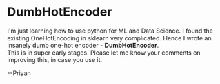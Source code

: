 # DumbHotEncoder
I'm just learning how to use python for ML and Data Science. I found the existing OneHotEncoding in sklearn very complicated. Hence I wrote an insanely dumb one-hot encoder - **DumbHotEncoder**.  
This is in super early stages. Please let me know your comments on improving this, in case you use it.

--Priyan
